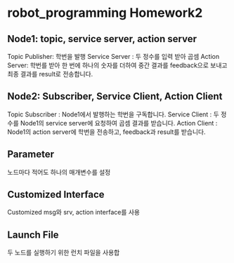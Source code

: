 # robot_programming Homework2
## Node1: topic, service server, action server
  Topic Publisher: 학번을 발행
  Service Server : 두 정수를 입력 받아 곱셈
  Action Server: 학번를 받아 한 번에 하나의 숫자를 더하여 중간 결과를 feedback으로 보내고 최종 결과를 result로 전송합니다.
## Node2: Subscriber, Service Client, Action Client
Topic Subscriber : Node1에서 발행하는 학번을 구독합니다.
Service Client : 두 정수를 Node1의 service server에 요청하여 곱셈 결과를 받습니다.
Action Client : Node1의 action server에 학번을 전송하고, feedback과 result를 받습니다.

## Parameter
노드마다 적어도 하나의 매개변수를 설정

## Customized Interface
Customized msg와 srv, action interface를 사용

## Launch File
두 노드를 실행하기 위한 런치 파일을 사용합
